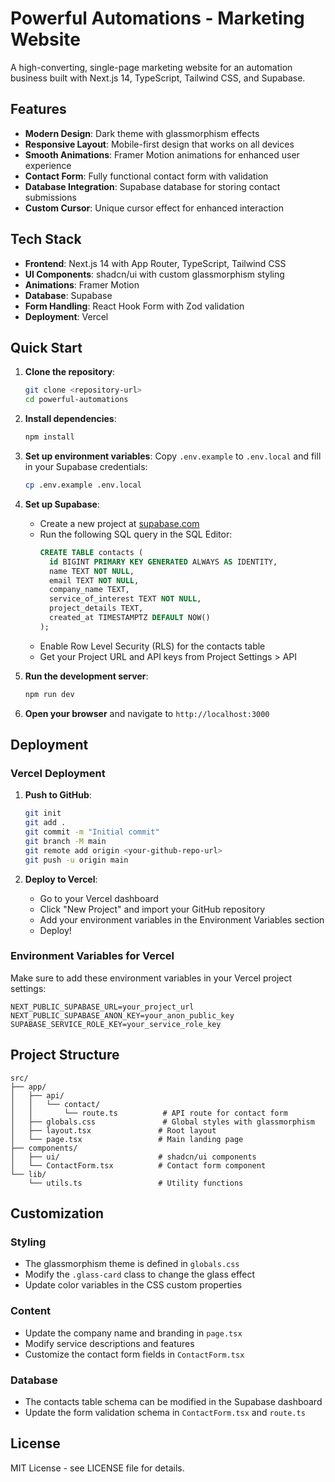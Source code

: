 # Powerful Automations - Marketing Website

A high-converting, single-page marketing website for an automation business built with Next.js 14, TypeScript, Tailwind CSS, and Supabase.

## Features

- **Modern Design**: Dark theme with glassmorphism effects
- **Responsive Layout**: Mobile-first design that works on all devices
- **Smooth Animations**: Framer Motion animations for enhanced user experience
- **Contact Form**: Fully functional contact form with validation
- **Database Integration**: Supabase database for storing contact submissions
- **Custom Cursor**: Unique cursor effect for enhanced interaction

## Tech Stack

- **Frontend**: Next.js 14 with App Router, TypeScript, Tailwind CSS
- **UI Components**: shadcn/ui with custom glassmorphism styling
- **Animations**: Framer Motion
- **Database**: Supabase
- **Form Handling**: React Hook Form with Zod validation
- **Deployment**: Vercel

## Quick Start

1. **Clone the repository**:
   ```bash
   git clone <repository-url>
   cd powerful-automations
   ```

2. **Install dependencies**:
   ```bash
   npm install
   ```

3. **Set up environment variables**:
   Copy `.env.example` to `.env.local` and fill in your Supabase credentials:
   ```bash
   cp .env.example .env.local
   ```

4. **Set up Supabase**:
   - Create a new project at [supabase.com](https://supabase.com)
   - Run the following SQL query in the SQL Editor:
     ```sql
     CREATE TABLE contacts (
       id BIGINT PRIMARY KEY GENERATED ALWAYS AS IDENTITY,
       name TEXT NOT NULL,
       email TEXT NOT NULL,
       company_name TEXT,
       service_of_interest TEXT NOT NULL,
       project_details TEXT,
       created_at TIMESTAMPTZ DEFAULT NOW()
     );
     ```
   - Enable Row Level Security (RLS) for the contacts table
   - Get your Project URL and API keys from Project Settings > API

5. **Run the development server**:
   ```bash
   npm run dev
   ```

6. **Open your browser** and navigate to `http://localhost:3000`

## Deployment

### Vercel Deployment

1. **Push to GitHub**:
   ```bash
   git init
   git add .
   git commit -m "Initial commit"
   git branch -M main
   git remote add origin <your-github-repo-url>
   git push -u origin main
   ```

2. **Deploy to Vercel**:
   - Go to your Vercel dashboard
   - Click "New Project" and import your GitHub repository
   - Add your environment variables in the Environment Variables section
   - Deploy!

### Environment Variables for Vercel

Make sure to add these environment variables in your Vercel project settings:

```
NEXT_PUBLIC_SUPABASE_URL=your_project_url
NEXT_PUBLIC_SUPABASE_ANON_KEY=your_anon_public_key
SUPABASE_SERVICE_ROLE_KEY=your_service_role_key
```

## Project Structure

```
src/
├── app/
│   ├── api/
│   │   └── contact/
│   │       └── route.ts          # API route for contact form
│   ├── globals.css               # Global styles with glassmorphism
│   ├── layout.tsx               # Root layout
│   └── page.tsx                 # Main landing page
├── components/
│   ├── ui/                      # shadcn/ui components
│   └── ContactForm.tsx          # Contact form component
└── lib/
    └── utils.ts                 # Utility functions
```

## Customization

### Styling
- The glassmorphism theme is defined in `globals.css`
- Modify the `.glass-card` class to change the glass effect
- Update color variables in the CSS custom properties

### Content
- Update the company name and branding in `page.tsx`
- Modify service descriptions and features
- Customize the contact form fields in `ContactForm.tsx`

### Database
- The contacts table schema can be modified in the Supabase dashboard
- Update the form validation schema in `ContactForm.tsx` and `route.ts`

## License

MIT License - see LICENSE file for details.